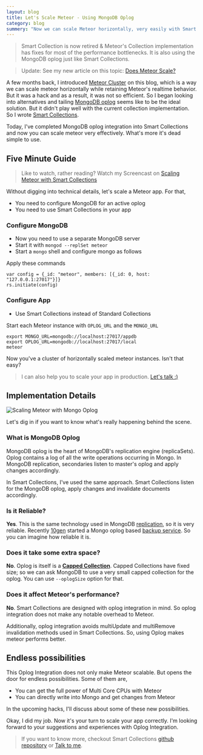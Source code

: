 ```yaml
---
layout: blog
title: Let's Scale Meteor - Using MongoDB Oplog
category: blog
summery: "Now we can scale Meteor horizontally, very easily with Smart Collections. See how easy it is."
---
```


> Smart Collection is now retired & Meteor's Collection implementation has fixes for most of the performance bottlenecks. It is also using the MongoDB oplog just like Smart Collections.
>

>Update: See my new article on this topic: [Does Meteor Scale?](/does-meteor-scale.html)
>

A few months back, I introduced [Meteor Cluster](http://meteorhacks.com/meteor-cluster-introduction-and-how-it-works.html) on this blog, which is a way we can scale meteor horizontally while retaining Meteor's realtime behavior. But it was a hack and as a result, it was not so efficient. So I began looking into alternatives and tailing [MongoDB oplog](http://docs.mongodb.org/manual/reference/glossary/#term-oplog) seems like to be the ideal solution. But it didn't play well with the current collection implementation. So I wrote [Smart Collections](http://meteorhacks.com/introducing-smart-collections.html).

Today, I've completed MongoDB oplog integration into Smart Collections and now you can scale meteor very effectively. What's more it's dead simple to use. 

## Five Minute Guide

> Like to watch, rather reading? Watch my Screencast on <a href='http://www.youtube.com/watch?v=ctSd9VXvp_0' target='_blank'>Scaling Meteor with Smart Collections</a>

Without digging into technical details, let's scale a Meteor app. For that,

* You need to configure MongoDB for an active oplog
* You need to use Smart Collections in your app

### Configure MongoDB

* Now you need to use a separate MongoDB server
* Start it with `mongod --replSet meteor`
* Start a `mongo` shell and configure mongo as follows

Apply these commands

    var config = {_id: "meteor", members: [{_id: 0, host: "127.0.0.1:27017"}]}
    rs.initiate(config)

### Configure App

* Use Smart Collections instead of Standard Collections

Start each Meteor instance with `OPLOG_URL` and the `MONGO_URL`

    export MONGO_URL=mongodb://localhost:27017/appdb
    export OPLOG_URL=mongodb://localhost:27017/local
    meteor

Now you've a cluster of horizontally scaled meteor instances. Isn't that easy?

> I can also help you to scale your app in production. [Let's talk :)](mailto:arunoda.susiripala@gmail.com)

## Implementation Details
![Scaling Meteor with Mongo Oplog](http://i.imgur.com/kb7stMV.png)

Let's dig in if you want to know what's really happening behind the scene.

### What is MongoDB Oplog

MongoDB oplog is the heart of MongoDB's replication engine (replicaSets). Oplog contains a log of all the write operations occurring in Mongo. In MongoDB replication, secondaries listen to master's oplog and apply changes accordingly. 

In Smart Collections, I've used the same approach. Smart Collections listen for the MongoDB oplog, apply changes and invalidate documents accordingly.

### Is it Reliable?
**Yes**. This is the same technology used in MongoDB [replication](http://docs.mongodb.org/manual/replication/), so it is very reliable. Recently [10gen](http://www.10gen.com/) started a Mongo oplog based [backup service](https://mms.10gen.com/). So you can imagine how reliable it is.

### Does it take some extra space?
**No**. Oplog is itself is a [**Capped Collection**](http://docs.mongodb.org/manual/core/capped-collections/). Capped Collections have fixed size; so we can ask MongoDB to use a very small capped collection for the oplog. You can use `--oplogSize` option for that.

### Does it affect Meteor's performance?
**No**. Smart Collections are designed with oplog integration in mind. So oplog integration does not make any notable overhead to Meteor.

Additionally, oplog integration avoids multiUpdate and multiRemove invalidation methods used in Smart Collections. So, using Oplog makes meteor performs better.

## Endless possibilities

This Oplog Integration does not only make Meteor scalable. But opens the door for endless possibilities. Some of them are,

* You can get the full power of Multi Core CPUs with Meteor
* You can directly write into Mongo and get changes from Meteor

In the upcoming hacks, I'll discuss about some of these new possibilities. 

Okay, I did my job. Now it's your turn to scale your app correctly. I'm looking forward to your suggestions and experiences with Oplog Integration.

> If you want to know more, checkout Smart Collections [github repository](https://github.com/arunoda/meteor-smart-collections) or [Talk to me](mailto:arunoda.susiripala@gmail.com).


